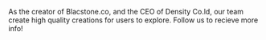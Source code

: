 As the creator of Blacstone.co, and the CEO of Density Co.ld, our team create high quality
creations for users to explore. Follow us to recieve more info!
<!---
SailentYT/SailentYT is a ✨ special ✨ repository because its `README.md` (this file) appears on your GitHub profile.
You can click the Preview link to take a look at your changes.
--->

